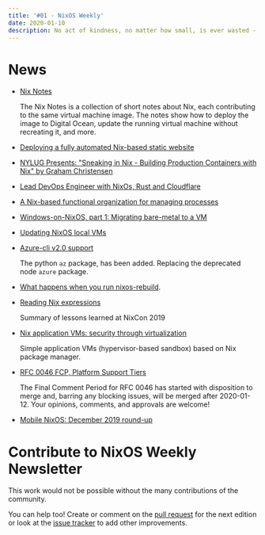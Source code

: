 ```yaml
---
title: '#01 - NixOS Weekly'
date: 2020-01-10
description: No act of kindness, no matter how small, is ever wasted - Aesop
---
```


# News

- [Nix Notes](https://github.com/noteed/nix-notes)

  The Nix Notes is a collection of short notes about Nix, each contributing to
  the same virtual machine image. The notes show how to deploy the image to
  Digital Ocean, update the running virtual machine without recreating it, and
  more.

- [Deploying a fully automated Nix-based static website](https://bradparker.com/content/posts/2019-11-21-deploying-a-fully-automated-nix-based-static-website.html)

- [NYLUG Presents: "Sneaking in Nix - Building Production Containers with Nix" by Graham Christensen](https://www.youtube.com/watch?v=pfIDYQ36X0k)

- [Lead DevOps Engineer with NixOs, Rust and Cloudflare](https://holo.host/careers/lead-devops-engineer-with-nixos-rust-and-cloudflare/)

- [A Nix-based functional organization for managing processes](https://sandervanderburg.blogspot.com/2019/11/a-nix-based-functional-organization-for.html)

- [Windows-on-NixOS, part 1: Migrating bare-metal to a VM](https://nixos.mayflower.consulting/blog/2019/11/27/windows-vm-storage/)

- [Updating NixOS local VMs](http://blog.patapon.info/nixos-local-vm/)

- [Azure-cli v2.0 support](https://github.com/NixOS/nixpkgs/pull/71797)

  The python `az` package, has been added. Replacing the deprecated node `azure` package.

- [What happens when you run nixos-rebuild](https://asymmetric.github.io/2019/12/21/nixos-rebuild/).

- [Reading Nix expressions](https://blog.niteo.co/reading-nix-expressions/)

  Summary of lessons learned at NixCon 2019

- [Nix application VMs: security through virtualization](https://github.com/jollheef/appvm)

  Simple application VMs (hypervisor-based sandbox) based on Nix package manager.

- [RFC 0046 FCP, Platform Support Tiers](https://github.com/NixOS/rfcs/pull/46)

  The Final Comment Period for RFC 0046 has started with disposition to merge and, barring any
  blocking issues, will be merged after 2020-01-12. Your opinions, comments, and approvals are
  welcome!

- [Mobile NixOS: December 2019 round-up](https://mobile.nixos.org/news/2020-01-08-december-2019-round-up.html)

# Contribute to NixOS Weekly Newsletter

This work would not be possible without the many contributions of the community.

You can help too! Create or comment on the [pull request](https://github.com/NixOS/nixos-weekly/pulls)
for the next edition or look at the
[issue tracker](https://github.com/NixOS/nixos-weekly/issues) to add other improvements.
